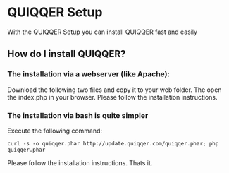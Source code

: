 # QUIQQER Setup

With the QUIQQER Setup you can install QUIQQER fast and easily

## How do I install QUIQQER?

### The installation via a webserver (like Apache):

Download the following two files and copy it to your web folder.
The open the index.php in your browser.
Please follow the installation instructions.


### The installation via bash is quite simpler

Execute the following command:

    curl -s -o quiqqer.phar http://update.quiqqer.com/quiqqer.phar; php quiqqer.phar

Please follow the installation instructions.
Thats it.
